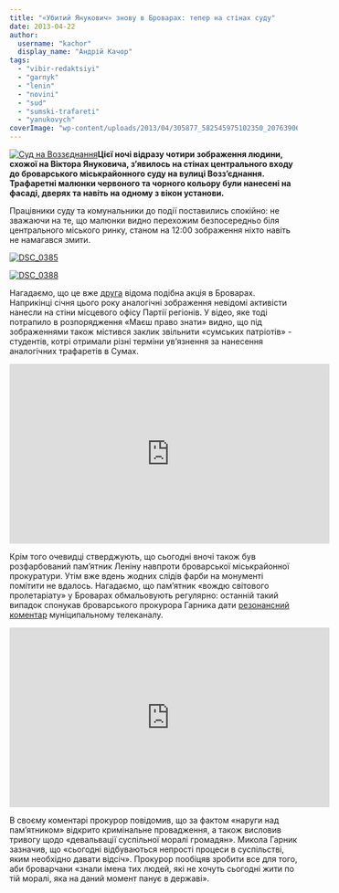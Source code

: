 ```yaml
---
title: "«Убитий Янукович» знову в Броварах: тепер на стінах суду"
date: 2013-04-22
author: 
  username: "kachor"
  display_name: "Андрій Качор"
tags: 
  - "vibir-redaktsiyi"
  - "garnyk"
  - "lenin"
  - "novini"
  - "sud"
  - "sumski-trafareti"
  - "yanukovych"
coverImage: "wp-content/uploads/2013/04/305877_582545975102350_2076390605_n.jpg"
---
```


[![Суд на Воззєднання](https://mpz.brovary.org/wp-content/uploads/2013/04/Sud-na-Vozzyednannya.jpg)](https://mpz.brovary.org/wp-content/uploads/2013/04/Sud-na-Vozzyednannya.jpg)**Цієї ночі відразу чотири зображення людини, схожої на Віктора Януковича, з’явилось на стінах центрального входу до броварського міськрайонного суду на вулиці Возз’єднання. Трафаретні малюнки червоного та чорного кольору були нанесені на фасаді, дверях та навіть на одному з вікон установи.**

Працівники суду та комунальники до події поставились спокійно: не зважаючи на те, що малюнки видно перехожим безпосередньо біля центрального міського ринку, станом на 12:00 зображення ніхто навіть не намагався змити.

[![DSC_0385](https://mpz.brovary.org/wp-content/uploads/2013/04/DSC_0385.jpg)](https://mpz.brovary.org/wp-content/uploads/2013/04/DSC_0385.jpg)

[![DSC_0388](https://mpz.brovary.org/wp-content/uploads/2013/04/DSC_0388.jpg)](https://mpz.brovary.org/wp-content/uploads/2013/04/DSC_0388.jpg)

Нагадаємо, що це вже [друга](https://mpz.brovary.org/sumski-trafareti-iz-zobrazhennyam-yanukovicha-z-yavilis-u-brovarah/) відома подібна акція в Броварах. Наприкінці січня цього року аналогічні зображення невідомі активісти нанесли на стіни місцевого офісу Партії регіонів. У відео, яке тоді потрапило в розпорядження «Маєш право знати» видно, що під зображеннями також містився заклик звільнити «сумських патріотів» - студентів, котрі отримали різні терміни ув’язнення за нанесення аналогічних трафаретів в Сумах.

<iframe src="https://www.youtube.com/embed/oaJXkCeXTZg" height="315" width="560" allowfullscreen frameborder="0"></iframe>

Крім того очевидці стверджують, що сьогодні вночі також був розфарбований пам’ятник Леніну навпроти броварської міськрайонної прокуратури. Утім вже вдень жодних слідів фарби на монументі помітити не вдалось. Нагадаємо, що пам’ятник «вождю світового пролетаріату» у Броварах обмальовують регулярно: останній такий випадок спонукав броварського прокурора Гарника дати [резонансний коментар](http://blogs.tvi.ua/2013/02/13/panteon_bohiv_brovarskoyi_vlady_lenin_ta_mazokh) муніципальному телеканалу.

<iframe src="https://www.youtube.com/embed/SW8yFmMegik" height="315" width="560" allowfullscreen frameborder="0"></iframe>

В своєму коментарі прокурор повідомив, що за фактом «наруги над пам’ятником» відкрито кримінальне провадження, а також висловив тривогу щодо «девальвації суспільної моралі громадян». Микола Гарник зазначив, що «сьогодні відбуваються непрості процеси в суспільстві, яким необхідно давати відсіч». Прокурор пообіцяв зробити все для того, аби броварчани «знали імена тих людей, які не хочуть сьогодні жити по тій моралі, яка на даний момент панує в державі».
